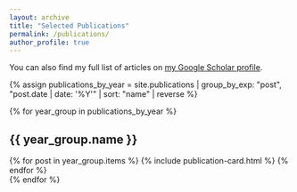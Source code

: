 ```yaml
---
layout: archive
title: "Selected Publications"
permalink: /publications/
author_profile: true
---
```


<div class="publications-intro">
  <p>You can also find my full list of articles on <a href="https://scholar.google.com/citations?hl=en&user=ddBNGlwAAAAJ">my Google Scholar profile</a>.</p>
</div>

<div class="publications-container">
  {% assign publications_by_year = site.publications | group_by_exp: "post", "post.date | date: '%Y'" | sort: "name" | reverse %}
  
  {% for year_group in publications_by_year %}
    <div class="year-section">
      <h2 class="year-header">{{ year_group.name }}</h2>
      <div class="publications-grid">
        {% for post in year_group.items %}
          {% include publication-card.html %}
        {% endfor %}
      </div>
    </div>
  {% endfor %}
</div>

<script>
// Custom sorting to put first-author papers first, with special handling for specific papers
document.addEventListener('DOMContentLoaded', function() {
  const yearSections = document.querySelectorAll('.year-section');
  
  yearSections.forEach(function(yearSection) {
    const publicationsGrid = yearSection.querySelector('.publications-grid');
    const cards = Array.from(publicationsGrid.querySelectorAll('.publication-card'));
    
    // Sort cards: first-author papers first, then others
    cards.sort(function(a, b) {
      const aAuthors = a.querySelector('.publication-authors');
      const bAuthors = b.querySelector('.publication-authors');
      
      // Check if "Cao, M." appears first in the author list
      const aIsFirstAuthor = aAuthors && aAuthors.textContent.trim().startsWith('Cao, M.');
      const bIsFirstAuthor = bAuthors && bAuthors.textContent.trim().startsWith('Cao, M.');
      
      // Special case: if both are first-author papers, check for the specific system identification paper
      if (aIsFirstAuthor && bIsFirstAuthor) {
        const aTitle = a.querySelector('.publication-title').textContent.trim();
        const bTitle = b.querySelector('.publication-title').textContent.trim();
        
        // Move the system identification paper to the end of first-author papers
        if (aTitle.includes('System identification and control of the ground operation mode')) {
          return 1; // Move a to the end
        }
        if (bTitle.includes('System identification and control of the ground operation mode')) {
          return -1; // Move b to the end
        }
      }
      
      if (aIsFirstAuthor && !bIsFirstAuthor) return -1;
      if (!aIsFirstAuthor && bIsFirstAuthor) return 1;
      return 0;
    });
    
    // Reorder the cards in the DOM and add first-author class
    cards.forEach(function(card) {
      const authors = card.querySelector('.publication-authors');
      const isFirstAuthor = authors && authors.textContent.trim().startsWith('Cao, M.');
      
      if (isFirstAuthor) {
        card.classList.add('first-author');
      }
      
      publicationsGrid.appendChild(card);
    });
  });
});
</script>
